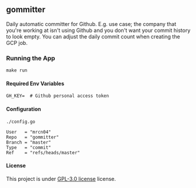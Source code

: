 ## gommitter

Daily automatic committer for Github. E.g. use case; the company that you're working at isn't using Github
and you don't want your commit history to look empty. You can adjust the daily commit count when creating
the GCP job.

### Running the App

```
make run
```

#### Required Env Variables

```shell
GH_KEY=  # Github personal access token
```

#### Configuration

`./config.go`

```golang
User   = "mrcn04"
Repo   = "gommitter"
Branch = "master"
Type   = "commit"
Ref    = "refs/heads/master"
```

#### License

This project is under [GPL-3.0 license](https://github.com/mrcn04/gommitter/blob/master/LICENSE) license.
